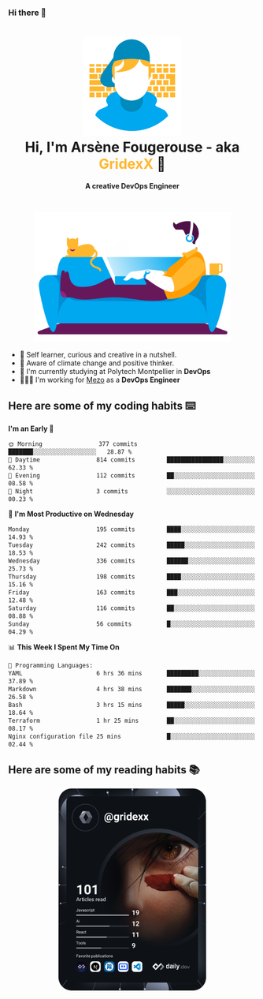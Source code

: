 ### Hi there 👋

<!--
**GridexX/gridexx** is a ✨ _special_ ✨ repository because its `README.md` (this file) appears on your GitHub profile.

Here are some ideas to get you started:

- 🔭 I’m currently working on ...
- 🌱 I’m currently learning ...
- 👯 I’m looking to collaborate on ...
- 🤔 I’m looking for help with ...
- 💬 Ask me about ...
- 📫 How to reach me: ...
- 😄 Pronouns: ...
- ⚡ Fun fact: ...
-->


<!-- Header -->
<h1 align="center">
  <img src="./images/user_profile.png" width="200">
  <br>
  Hi, I'm Arsène Fougerouse - aka <span style="color:#ffb72e">GridexX</span> 👋
</h1>


<p align="center">
  <b>A creative DevOps Engineer </b>
</p>
<br/>
<p align="center">
  <img src="./images/man_couch.png" width="400">
</p>

- 🎨 Self learner, curious and creative in a nutshell. 
- 🌱 Aware of climate change and positive thinker.
- 📕 I'm currently studying at Polytech Montpellier in **DevOps**
- 👨🏻‍💻 I'm working for [Mezo](https://meso-lr.umontpellier.fr/) as a **DevOps Engineer**


## Here are some of my coding habits ⌨️

<!-- Add a section about tech and Ops stack
  Like this one : https://github.com/Xanthus58#-tech-stack
-->
<!--START_SECTION:waka-->
**I'm an Early 🐤** 

```text
🌞 Morning                377 commits         ███████░░░░░░░░░░░░░░░░░░   28.87 % 
🌆 Daytime                814 commits         ████████████████░░░░░░░░░   62.33 % 
🌃 Evening                112 commits         ██░░░░░░░░░░░░░░░░░░░░░░░   08.58 % 
🌙 Night                  3 commits           ░░░░░░░░░░░░░░░░░░░░░░░░░   00.23 % 
```
📅 **I'm Most Productive on Wednesday** 

```text
Monday                   195 commits         ████░░░░░░░░░░░░░░░░░░░░░   14.93 % 
Tuesday                  242 commits         █████░░░░░░░░░░░░░░░░░░░░   18.53 % 
Wednesday                336 commits         ██████░░░░░░░░░░░░░░░░░░░   25.73 % 
Thursday                 198 commits         ████░░░░░░░░░░░░░░░░░░░░░   15.16 % 
Friday                   163 commits         ███░░░░░░░░░░░░░░░░░░░░░░   12.48 % 
Saturday                 116 commits         ██░░░░░░░░░░░░░░░░░░░░░░░   08.88 % 
Sunday                   56 commits          █░░░░░░░░░░░░░░░░░░░░░░░░   04.29 % 
```


📊 **This Week I Spent My Time On** 

```text
💬 Programming Languages: 
YAML                     6 hrs 36 mins       █████████░░░░░░░░░░░░░░░░   37.89 % 
Markdown                 4 hrs 38 mins       ███████░░░░░░░░░░░░░░░░░░   26.58 % 
Bash                     3 hrs 15 mins       █████░░░░░░░░░░░░░░░░░░░░   18.64 % 
Terraform                1 hr 25 mins        ██░░░░░░░░░░░░░░░░░░░░░░░   08.17 % 
Nginx configuration file 25 mins             █░░░░░░░░░░░░░░░░░░░░░░░░   02.44 % 
```


<!--END_SECTION:waka-->

## Here are some of my reading habits 📚
<div  align="center">
  <img src="./images/devcard.svg" width="300">
</div>
